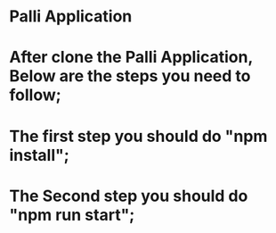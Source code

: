 # Palli Application

# After clone the Palli Application, Below are the steps you need to follow;
# The first step you should do "npm install";
# The Second step you should do "npm run start";
